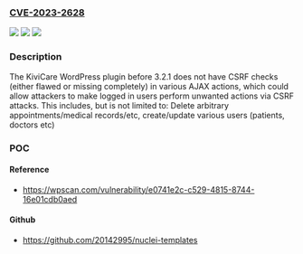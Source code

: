 ### [CVE-2023-2628](https://cve.mitre.org/cgi-bin/cvename.cgi?name=CVE-2023-2628)
![](https://img.shields.io/static/v1?label=Product&message=KiviCare&color=blue)
![](https://img.shields.io/static/v1?label=Version&message=0%3C%203.2.1%20&color=brighgreen)
![](https://img.shields.io/static/v1?label=Vulnerability&message=CWE-352%20Cross-Site%20Request%20Forgery%20(CSRF)&color=brighgreen)

### Description

The KiviCare WordPress plugin before 3.2.1 does not have CSRF checks (either flawed or missing completely) in various AJAX actions, which could allow attackers to make logged in users perform unwanted actions via CSRF attacks. This includes, but is not limited to: Delete arbitrary appointments/medical records/etc, create/update various users (patients, doctors etc)

### POC

#### Reference
- https://wpscan.com/vulnerability/e0741e2c-c529-4815-8744-16e01cdb0aed

#### Github
- https://github.com/20142995/nuclei-templates

